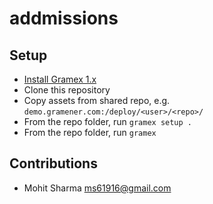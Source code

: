 # addmissions

## Setup

- [Install Gramex 1.x](https://learn.gramener.com/guide/install/)
- Clone this repository
- Copy assets from shared repo, e.g. `demo.gramener.com:/deploy/<user>/<repo>/`
- From the repo folder, run `gramex setup .`
- From the repo folder, run `gramex`

## Contributions

- Mohit Sharma <ms61916@gmail.com>
